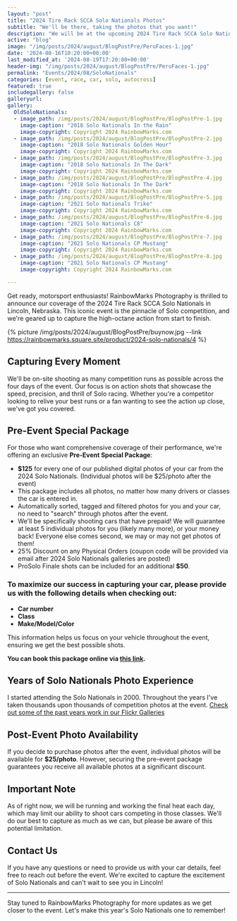 ```yaml
---
layout: "post"
title: "2024 Tire Rack SCCA Solo Nationals Photos"
subtitle: "We'll be there, taking the photos that you want!"
description: "We will be at the upcoming 2024 Tire Rack SCCA Solo National Championships in Lincoln Nebraska, taking the photos that you want to see!"
active: "blog"
image: "/img/posts/2024/august/BlogPostPre/PeruFaces-1.jpg"
date: '2024-08-16T10:20:00+00:00'
last_modified_at: '2024-08-19T17:20:00+00:00'
header-img: "/img/posts/2024/august/BlogPostPre/PeruFaces-1.jpg"
permalink: "Events/2024/08/SoloNationals"
categories: [event, race, car, solo, autocross]
featured: true
includegallery: false
galleryurl: 
gallery:
  OldSoloNationals:
  - image_path: /img/posts/2024/august/BlogPostPre/BlogPostPre-1.jpg
    image-caption: "2018 Solo Nationals In the Rain"
    image-copyright: Copyright 2024 RainbowMarks.com
  - image_path: /img/posts/2024/august/BlogPostPre/BlogPostPre-2.jpg
    image-caption: "2018 Solo Nationals Golden Hour"
    image-copyright: Copyright 2024 RainbowMarks.com
  - image_path: /img/posts/2024/august/BlogPostPre/BlogPostPre-3.jpg
    image-caption: "2018 Solo Nationals In The Dark"
    image-copyright: Copyright 2024 RainbowMarks.com
  - image_path: /img/posts/2024/august/BlogPostPre/BlogPostPre-4.jpg
    image-caption: "2018 Solo Nationals In The Dark"
    image-copyright: Copyright 2024 RainbowMarks.com
  - image_path: /img/posts/2024/august/BlogPostPre/BlogPostPre-5.jpg
    image-caption: "2021 Solo Nationals Trike"
    image-copyright: Copyright 2024 RainbowMarks.com
  - image_path: /img/posts/2024/august/BlogPostPre/BlogPostPre-6.jpg
    image-caption: "2021 Solo Nationals C8"
    image-copyright: Copyright 2024 RainbowMarks.com
  - image_path: /img/posts/2024/august/BlogPostPre/BlogPostPre-7.jpg
    image-caption: "2021 Solo Nationals CP Mustang"
    image-copyright: Copyright 2024 RainbowMarks.com
  - image_path: /img/posts/2024/august/BlogPostPre/BlogPostPre-8.jpg
    image-caption: "2021 Solo Nationals CP Mustang"
    image-copyright: Copyright 2024 RainbowMarks.com

---
```

Get ready, motorsport enthusiasts! RainbowMarks Photography is thrilled to announce our coverage of the 2024 Tire Rack SCCA Solo Nationals in Lincoln, Nebraska. This iconic event is the pinnacle of Solo competition, and we're geared up to capture the high-octane action from start to finish.

{% picture  /img/posts/2024/august/BlogPostPre/buynow.jpg --link https://rainbowmarks.square.site/product/2024-solo-nationals/4 %}

## Capturing Every Moment
We'll be on-site shooting as many competition runs as possible across the four days of the event. Our focus is on action shots that showcase the speed, precision, and thrill of Solo racing. Whether you're a competitor looking to relive your best runs or a fan wanting to see the action up close, we've got you covered.

## Pre-Event Special Package
For those who want comprehensive coverage of their performance, we're offering an exclusive **Pre-Event Special Package**:
- **$125** for every one of our published digital photos of your car from the 2024 Solo Nationals. (Individual photos will be $25/photo after the event)
- This package includes all photos, no matter how many drivers or classes the car is entered in.
- Automatically sorted, tagged and filtered photos for you and your car, no need to "search" through photos after the event.
- We'll be specifically shooting cars that have prepaid! We will guarantee at least 5 individual photos for you (likely many more), or your money back! Everyone else comes second, we may or may not get photos of them!
- 25% Discount on any Physical Orders (coupon code will be provided via email after 2024 Solo Nationals galleries are posted)
- ProSolo Finale shots can be included for an additional **$50**.


### To maximize our success in capturing your car, please provide us with the following details when checking out:
- **Car number**
- **Class**
- **Make/Model/Color**

This information helps us focus on your vehicle throughout the event, ensuring we get the best possible shots.

**You can book this package online via [this link](https://rainbowmarks.square.site/product/2024-solo-nationals/4).**

## Years of Solo Nationals Photo Experience
I started attending the Solo Nationals in 2000. Throughout the years I've taken thousands upon thousands of competition photos at the event. [Check out some of the past years work in our Flickr Galleries](https://flickr.com/search/?user_id=17726343%40N00&view_all=1&text=nationals)

## Post-Event Photo Availability
If you decide to purchase photos after the event, individual photos will be available for **$25/photo**. However, securing the pre-event package guarantees you receive all available photos at a significant discount.

## Important Note
As of right now, we will be running and working the final heat each day, which may limit our ability to shoot cars competing in those classes. We'll do our best to capture as much as we can, but please be aware of this potential limitation.

## Contact Us
If you have any questions or need to provide us with your car details, feel free to reach out before the event. We're excited to capture the excitement of Solo Nationals and can't wait to see you in Lincoln!

---

Stay tuned to RainbowMarks Photography for more updates as we get closer to the event. Let's make this year's Solo Nationals one to remember!



<script>
    (function(b,d,h,e,f,a,c){a=d.getElementsByTagName("script");c=!1;
    var k=e.substring(e.lastIndexOf("/")+1);b.formIds=b.formIds?b.formIds:[];
    for(var g=0;g<a.length;g++)-1<a[g].src.indexOf(k)&&(c=!0);b[f]&&(b.formIds=b.formIds.concat(b[f].form_ids));
    b.formObject=f;b[f]=function(a){if(a.form_ids){
        var c=b.formIds.concat(a.form_ids),d=[],e;for(e in c)c.hasOwnProperty(e)&&-1==d.indexOf(c[e])&&d.push(c[e]);
        a.form_ids=d}b[f]=a};c||(a=d.createElement(h),c=d.getElementsByTagName(h)[0],a.async=!0,a.src=e,c.parentNode.insertBefore(a,
            c))})(window,document,'script', '//cdn3.editmysite.com/app/marketing/js/dist/lead-form.js','leadForm');
    leadForm({ form_ids: ["686236c0-8c5f-4a2f-b962-99e3a83027ea"], preview: 0, asset_domain: 'cdn3.editmysite.com/app/marketing', data_domain: 'www.weebly.com/app/marketing' });
</script>

